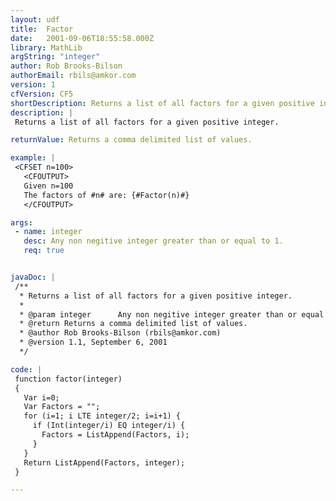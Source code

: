 ```yaml
---
layout: udf
title:  Factor
date:   2001-09-06T18:55:58.000Z
library: MathLib
argString: "integer"
author: Rob Brooks-Bilson
authorEmail: rbils@amkor.com
version: 1
cfVersion: CF5
shortDescription: Returns a list of all factors for a given positive integer.
description: |
 Returns a list of all factors for a given positive integer.

returnValue: Returns a comma delimited list of values.

example: |
 <CFSET n=100>
   <CFOUTPUT>
   Given n=100
   The factors of #n# are: {#Factor(n)#}
   </CFOUTPUT>

args:
 - name: integer
   desc: Any non negitive integer greater than or equal to 1.
   req: true


javaDoc: |
 /**
  * Returns a list of all factors for a given positive integer.
  * 
  * @param integer      Any non negitive integer greater than or equal to 1. 
  * @return Returns a comma delimited list of values. 
  * @author Rob Brooks-Bilson (rbils@amkor.com) 
  * @version 1.1, September 6, 2001 
  */

code: |
 function factor(integer)
 {
   Var i=0; 
   Var Factors = "";
   for (i=1; i LTE integer/2; i=i+1) {
     if (Int(integer/i) EQ integer/i) {
       Factors = ListAppend(Factors, i);
     }
   }
   Return ListAppend(Factors, integer);
 }

---
```


